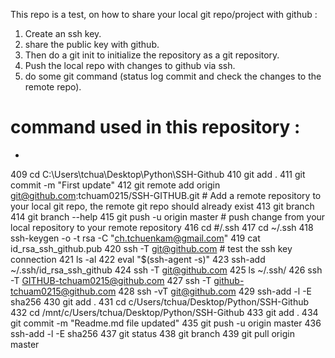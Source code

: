 This repo is a test, on how to share your local git repo/project with github : 
1. Create an ssh key. 
2. share the public key with github.
3. Then do a git init to initialize the repository as a git repository.
4. Push the local repo with changes to github via ssh. 
5. do some git command (status log commit and check the changes to the remote repo).

# command used in this repository :

- 

  409  cd C:\Users\tchua\Desktop\Python\SSH-Github
  410  git add . 
  411  git commit -m "First update"
  412  git remote add origin git@github.com:tchuam0215/SSH-GITHUB.git   # Add a remote repository to your local git repo, the remote git repo should already exist 
  413  git branch
  414  git branch --help
  415  git push -u origin master # push change from your local repository to your remote repository
  416  cd #/.ssh
  417  cd ~/.ssh
  418  ssh-keygen -o -t rsa -C "ch.tchuenkam@gmail.com"
  419  cat id_rsa_ssh_github.pub
  420  ssh -T git@github.com # test the ssh key connection
  421  ls -al
  422  eval "$(ssh-agent -s)"
  423  ssh-add ~/.ssh/id_rsa_ssh_github
  424  ssh -T git@github.com
  425  ls ~/.ssh/
  426  ssh -T GITHUB-tchuam0215@github.com
  427  ssh -T github-tchuam0215@github.com
  428  ssh -vT git@github.com
  429  ssh-add -l -E sha256
  430  git add .
  431  cd c/Users/tchua/Desktop/Python/SSH-Github
  432  cd /mnt/c/Users/tchua/Desktop/Python/SSH-Github
  433  git add .
  434  git commit -m "Readme.md file updated"
  435  git push -u origin master
  436  ssh-add -l -E sha256
  437  git status
  438  git branch
  439  git pull origin master
